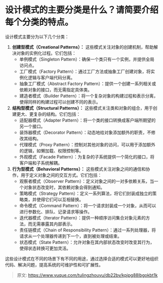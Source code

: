 # 设计模式的主要分类是什么？请简要介绍每个分类的特点。

设计模式主要分为以下几个分类：

1.  **创建型模式（Creational Patterns）：** 这些模式关注对象的创建机制，帮助解决对象的实例化过程。它们包括： 
    - 单例模式（Singleton Pattern）：确保一个类只有一个实例，并提供全局访问点。
    - 工厂模式（Factory Pattern）：通过工厂方法或抽象工厂创建对象，将实例化逻辑与客户端代码分离。
    - 抽象工厂模式（Abstract Factory Pattern）：提供一个创建一系列相关或依赖对象的接口，而无需指定具体类。
    - 建造者模式（Builder Pattern）：将一个复杂对象的构建过程和表示分离，使得同样的构建过程可以创建不同的表示。
2.  **结构型模式（Structural Patterns）：** 这些模式关注类和对象的组合，用于创建更大、更复杂的结构。它们包括： 
    - 适配器模式（Adapter Pattern）：将一个类的接口转换成客户端所期望的另一个接口。
    - 装饰器模式（Decorator Pattern）：动态地给对象添加额外的职责，不修改其结构。
    - 代理模式（Proxy Pattern）：控制对其他对象的访问，可以用于添加额外的逻辑，如懒加载、权限控制等。
    - 外观模式（Facade Pattern）：为复杂的子系统提供一个简化的接口，将客户端和子系统解耦。
3.  **行为型模式（Behavioral Patterns）：** 这些模式关注对象之间的通信和协作，用于定义对象之间的交互方式。它们包括： 
    - 观察者模式（Observer Pattern）：定义对象之间的一对多依赖关系，当一个对象状态改变时，其依赖对象会得到通知。
    - 策略模式（Strategy Pattern）：定义一系列算法，将它们封装成独立的策略类，并使得它们可以互相替换。
    - 命令模式（Command Pattern）：将一个请求封装成一个对象，从而可以进行参数化、排队、记录请求等操作。
    - 迭代器模式（Iterator Pattern）：提供一种顺序访问集合对象元素的方法，而无需暴露其内部表示。
    - 责任链模式（Chain of Responsibility Pattern）：通过一系列处理器，将请求从一个处理器传递到下一个，直到被处理或结束。
    - 状态模式（State Pattern）：允许对象在其内部状态改变时改变其行为，使得状态转换可更加灵活。



这些设计模式在不同的场景下有不同的用途，通过选择合适的模式可以更好地组织代码、解决问题，提高系统的可维护性和可扩展性。



> 原文: <https://www.yuque.com/tulingzhouyu/db22bv/kpipg88lbgokbt1k>